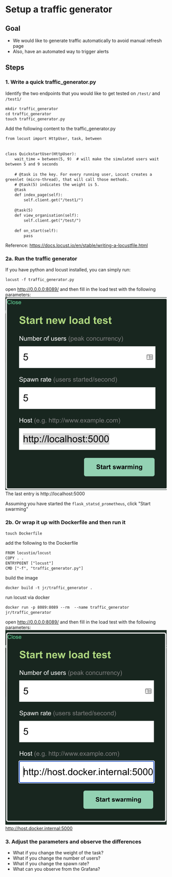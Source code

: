 # Setup a traffic generator

## Goal 
* We would like to generate traffic automatically to avoid manual refresh page
* Also, have an automated way to trigger alerts

## Steps

### 1. Write a quick traffic_generator.py
Identify the two endpoints that you would like to get tested on 
`/test/` and `/test1/`
```
mkdir traffic_generator
cd traffic_generator
touch traffic_generator.py
```
Add the following content to the traffic_generator.py
```
from locust import HttpUser, task, between


class QuickstartUser(HttpUser):
    wait_time = between(5, 9)  # will make the simulated users wait between 5 and 9 seconds

    # @task is the key. For every running user, Locust creates a greenlet (micro-thread), that will call those methods.
    # @task(5) indicates the weight is 5.
    @task
    def index_page(self):
        self.client.get("/test1/")

    @task(5)
    def view_organisation(self):
        self.client.get("/test/")

    def on_start(self):
        pass
```
Reference: https://docs.locust.io/en/stable/writing-a-locustfile.html

### 2a. Run the traffic generator
If you have python and locust installed, you can simply run: 
```
locust -f traffic_generator.py
```
open http://0.0.0.0:8089/ and then fill in the load test with the following parameters:
![Alt text](../images/run_locust_locally.png?raw=true)
The last entry is http://localhost:5000

Assuming you have started the `flask_statsd_prometheus`, click "Start swarming"



### 2b. Or wrap it up with Dockerfile and then run it
```
touch Dockerfile
```
add the following to the Dockerfile
```
FROM locustio/locust
COPY . .
ENTRYPOINT ["locust"]
CMD ["-f", "traffic_generator.py"]
```
build the image
```
docker build -t jr/traffic_generator . 
```
run locust via docker
```
docker run -p 8089:8089 --rm  --name traffic_generator jr/traffic_generator
```
open http://0.0.0.0:8089/ and then fill in the load test with the following parameters:
![Alt text](../images/run_locust_via_docker.png?raw=true)
http://host.docker.internal:5000

### 3. Adjust the parameters and observe the differences
* What if you change the weight of the task?
* What if you change the number of users?
* What if you change the spawn rate?
* What can you observe from the Grafana?